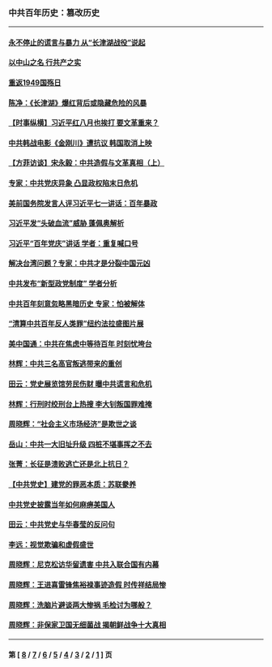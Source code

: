 ### 中共百年历史：篡改历史
---
#### [永不停止的谎言与暴力 从“长津湖战役”说起](../../pages/nf1176115/n13494094.md?03070430) 
#### [以中山之名 行共产之实](../../pages/nf1176115/n13346437.md?03070430) 
#### [重返1949国殇日](../../pages/nf1176115/n13346372.md?03070430) 
#### [陈净：《长津湖》爆红背后或隐藏危险的风暴](../../pages/nf1176115/n13314364.md?03070430) 
#### [【时事纵横】习近平红八月也挨打 要文革重来？](../../pages/nf1176115/n13231393.md?03070430) 
#### [中共韩战电影《金刚川》遭抗议 韩国取消上映](../../pages/nf1176115/n13219114.md?03070430) 
#### [【方菲访谈】宋永毅：中共造假与文革真相（上）](../../pages/nf1176115/n13200760.md?03070430) 
#### [专家：中共党庆异象 凸显政权陷末日危机](../../pages/nf1176115/n13067084.md?03070430) 
#### [美前国务院发言人评习近平七一讲话：百年暴政](../../pages/nf1176115/n13066986.md?03070430) 
#### [习近平发“头破血流”威胁 蓬佩奥解析](../../pages/nf1176115/n13063604.md?03070430) 
#### [习近平“百年党庆”讲话 学者：重复喊口号](../../pages/nf1176115/n13061411.md?03070430) 
#### [解决台湾问题？专家：中共才是分裂中国元凶](../../pages/nf1176115/n13060811.md?03070430) 
#### [中共发布“新型政党制度” 学者分析](../../pages/nf1176115/n13056354.md?03070430) 
#### [中共百年刻意忽略黑暗历史 专家：怕被解体](../../pages/nf1176115/n13056056.md?03070430) 
#### [“清算中共百年反人类罪”纽约法拉盛图片展](../../pages/nf1176115/n13052220.md?03070430) 
#### [美中国通：中共在焦虑中等待百年 时刻忧垮台](../../pages/nf1176115/n13048820.md?03070430) 
#### [林辉：中共三名高官叛逃带来的重创](../../pages/nf1176115/n13035206.md?03070430) 
#### [田云：党史展览馆劳民伤财 曝中共谎言和危机](../../pages/nf1176115/n13033900.md?03070430) 
#### [林辉：行刑时绞刑台上热搜 李大钊叛国罪难掩](../../pages/nf1176115/n13031965.md?03070430) 
#### [周晓辉：“社会主义市场经济”是欺世之谈](../../pages/nf1176115/n13024090.md?03070430) 
#### [岳山：中共一大旧址升级 四桩不堪事挥之不去](../../pages/nf1176115/n13021697.md?03070430) 
#### [张菁：长征是溃败逃亡还是北上抗日？](../../pages/nf1176115/n13020585.md?03070430) 
#### [【中共党史】建党的罪恶本质：苏联豢养](../../pages/nf1176115/n13011888.md?03070430) 
#### [中共党史披露当年如何麻痹美国人](../../pages/nf1176115/n12966400.md?03070430) 
#### [田云：中共党史与华春莹的反问句](../../pages/nf1176115/n12765178.md?03070430) 
#### [李远：视觉欺骗和虚假盛世](../../pages/nf1176115/n12993376.md?03070430) 
#### [周晓辉：尼克松访华留遗害 中共入联合国有内幕](../../pages/nf1176115/n12991422.md?03070430) 
#### [周晓辉：王进喜雷锋焦裕禄事迹造假 时传祥结局惨](../../pages/nf1176115/n12985497.md?03070430) 
#### [周晓辉：洗脑片避谈两大惨祸 毛检讨为哪般？](../../pages/nf1176115/n12971285.md?03070430) 
#### [周晓辉：非保家卫国无细菌战 揭朝鲜战争十大真相](../../pages/nf1176115/n12954161.md?03070430) 

---
#### 第 [ [8](./8.md?03070430) / [7](./7.md?03070430) / [6](./6.md?03070430) / [5](./5.md?03070430) / [4](./4.md?03070430) / [3](./3.md?03070430) / [2](./2.md?03070430) / [1](./1.md?03070430) ] 页
